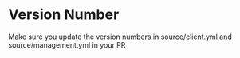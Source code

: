 # Version Number

Make sure you update the version numbers in source/client.yml and source/management.yml in your PR
